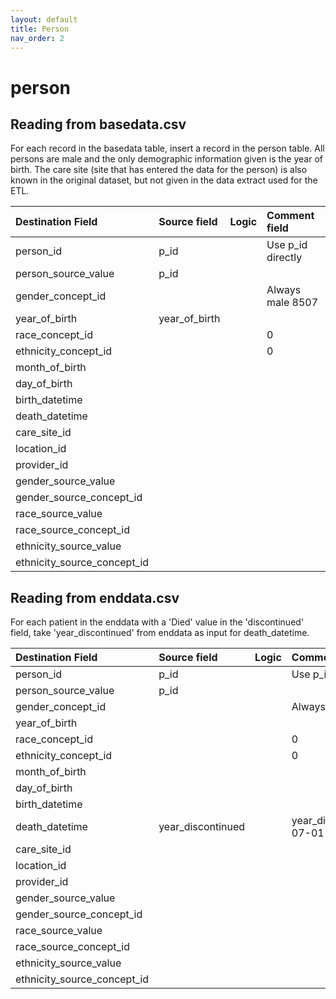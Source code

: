 ```yaml
---
layout: default
title: Person
nav_order: 2
---
```


# person

## Reading from basedata.csv
For each record in the basedata table, insert a record in the person table. 
All persons are male and the only demographic information given is the year of birth. 
The care site (site that has entered the data for the person) is also known in the original dataset, but not given in the data extract used for the ETL.

| Destination Field           | Source field  | Logic | Comment field     |
|:----------------------------|:--------------|:------|:------------------|
| person_id                   | p_id          |       | Use p_id directly |
| person_source_value         | p_id          |       |                   |
| gender_concept_id           |               |       | Always male 8507  |
| year_of_birth               | year_of_birth |       |                   |
| race_concept_id             |               |       | 0                 |
| ethnicity_concept_id        |               |       | 0                 |
| month_of_birth              |               |       |                   |
| day_of_birth                |               |       |                   |
| birth_datetime              |               |       |                   |
| death_datetime              |               |       |                   |
| care_site_id                |               |       |                   |
| location_id                 |               |       |                   |
| provider_id                 |               |       |                   |
| gender_source_value         |               |       |                   |
| gender_source_concept_id    |               |       |                   |
| race_source_value           |               |       |                   |
| race_source_concept_id      |               |       |                   |
| ethnicity_source_value      |               |       |                   |
| ethnicity_source_concept_id |               |       |                   |

## Reading from enddata.csv
For each patient in the enddata with a 'Died' value in the 'discontinued' field, take 'year_discontinued' from enddata as input for death_datetime. 

| Destination Field           | Source field  | Logic | Comment field     |
|:----------------------------|:--------------|:------|:------------------|
| person_id                   | p_id          |       | Use p_id directly |
| person_source_value         | p_id          |       |                   |
| gender_concept_id           |               |       | Always male 8507  |
| year_of_birth               |               |       |                   |
| race_concept_id             |               |       | 0                 |
| ethnicity_concept_id        |               |       | 0                 |
| month_of_birth              |               |       |                   |
| day_of_birth                |               |       |                   |
| birth_datetime              |               |       |                   |
| death_datetime              | year_discontinued|       |year_discontinued-07-01 00:00:00|
| care_site_id                |               |       |                   |
| location_id                 |               |       |                   |
| provider_id                 |               |       |                   |
| gender_source_value         |               |       |                   |
| gender_source_concept_id    |               |       |                   |
| race_source_value           |               |       |                   |
| race_source_concept_id      |               |       |                   |
| ethnicity_source_value      |               |       |                   |
| ethnicity_source_concept_id |               |       |                   |
